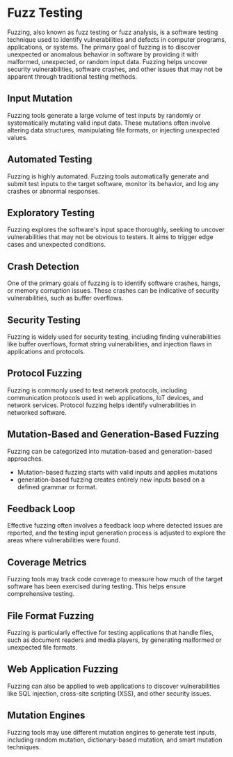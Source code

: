 # Fuzz Testing
Fuzzing, also known as fuzz testing or fuzz analysis, is a software testing technique used to identify vulnerabilities and defects in computer programs, applications, or systems. The primary goal of fuzzing is to discover unexpected or anomalous behavior in software by providing it with malformed, unexpected, or random input data. Fuzzing helps uncover security vulnerabilities, software crashes, and other issues that may not be apparent through traditional testing methods.

## Input Mutation
Fuzzing tools generate a large volume of test inputs by randomly or systematically mutating valid input data. These mutations often involve altering data structures, manipulating file formats, or injecting unexpected values.
## Automated Testing
Fuzzing is highly automated. Fuzzing tools automatically generate and submit test inputs to the target software, monitor its behavior, and log any crashes or abnormal responses.
## Exploratory Testing
Fuzzing explores the software's input space thoroughly, seeking to uncover vulnerabilities that may not be obvious to testers. It aims to trigger edge cases and unexpected conditions.
## Crash Detection
One of the primary goals of fuzzing is to identify software crashes, hangs, or memory corruption issues. These crashes can be indicative of security vulnerabilities, such as buffer overflows.
## Security Testing
Fuzzing is widely used for security testing, including finding vulnerabilities like buffer overflows, format string vulnerabilities, and injection flaws in applications and protocols.
## Protocol Fuzzing
Fuzzing is commonly used to test network protocols, including communication protocols used in web applications, IoT devices, and network services. Protocol fuzzing helps identify vulnerabilities in networked software.
## Mutation-Based and Generation-Based Fuzzing
Fuzzing can be categorized into mutation-based and generation-based approaches. 
- Mutation-based fuzzing starts with valid inputs and applies mutations
- generation-based fuzzing creates entirely new inputs based on a defined grammar or format.
## Feedback Loop
Effective fuzzing often involves a feedback loop where detected issues are reported, and the testing input generation process is adjusted to explore the areas where vulnerabilities were found.
## Coverage Metrics
Fuzzing tools may track code coverage to measure how much of the target software has been exercised during testing. This helps ensure comprehensive testing.
## File Format Fuzzing
Fuzzing is particularly effective for testing applications that handle files, such as document readers and media players, by generating malformed or unexpected file formats.
## Web Application Fuzzing
Fuzzing can also be applied to web applications to discover vulnerabilities like SQL injection, cross-site scripting (XSS), and other security issues.
## Mutation Engines
Fuzzing tools may use different mutation engines to generate test inputs, including random mutation, dictionary-based mutation, and smart mutation techniques.
